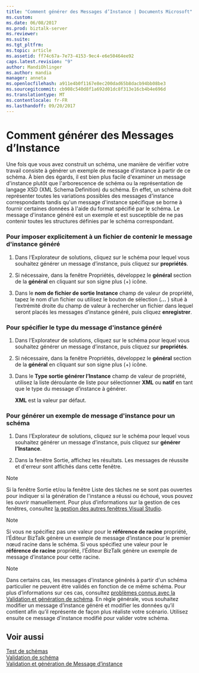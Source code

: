 ```yaml
---
title: "Comment générer des Messages d’Instance | Documents Microsoft"
ms.custom: 
ms.date: 06/08/2017
ms.prod: biztalk-server
ms.reviewer: 
ms.suite: 
ms.tgt_pltfrm: 
ms.topic: article
ms.assetid: ff74c67a-7e73-4153-9ec4-e6e50464ee92
caps.latest.revision: "9"
author: MandiOhlinger
ms.author: mandia
manager: anneta
ms.openlocfilehash: a911e4b0f1167e8ec200dad65b8dacb94bb08be3
ms.sourcegitcommit: cb908c540d8f1a692d01dc8f313e16cb4b4e696d
ms.translationtype: MT
ms.contentlocale: fr-FR
ms.lasthandoff: 09/20/2017
---
```

# <a name="how-to-generate-instance-messages"></a>Comment générer des Messages d’Instance
Une fois que vous avez construit un schéma, une manière de vérifier votre travail consiste à générer un exemple de message d'instance à partir de ce schéma. À bien des égards, il est bien plus facile d'examiner un message d'instance plutôt que l'arborescence de schéma ou la représentation de langage XSD (XML Schema Definition) du schéma. En effet, un schéma doit représenter toutes les variations possibles des messages d'instance correspondants tandis qu'un message d'instance spécifique se borne à fournir certaines données à l'aide du format spécifié par le schéma. Le message d'instance généré est un exemple et est susceptible de ne pas contenir toutes les structures définies par le schéma correspondant.  
  
### <a name="to-explicitly-specify-a-file-to-contain-the-generated-instance-message"></a>Pour imposer explicitement à un fichier de contenir le message d'instance généré  
  
1.  Dans l’Explorateur de solutions, cliquez sur le schéma pour lequel vous souhaitez générer un message d’instance, puis cliquez sur **propriétés**.  
  
2.  Si nécessaire, dans la fenêtre Propriétés, développez le **général** section de la **général** en cliquant sur son signe plus (+) icône.  
  
3.  Dans le **nom de fichier de sortie Instance** champ de valeur de propriété, tapez le nom d’un fichier ou utilisez le bouton de sélection (**...** ) situé à l’extrémité droite du champ de valeur à rechercher un fichier dans lequel seront placés les messages d’instance généré, puis cliquez **enregistrer**.  
  
### <a name="to-specify-the-type-of-the-generated-instance-message"></a>Pour spécifier le type du message d'instance généré  
  
1.  Dans l’Explorateur de solutions, cliquez sur le schéma pour lequel vous souhaitez générer un message d’instance, puis cliquez sur **propriétés**.  
  
2.  Si nécessaire, dans la fenêtre Propriétés, développez le **général** section de la **général** en cliquant sur son signe plus (+) icône.  
  
3.  Dans le **Type sortie générer l’Instance** champ de valeur de propriété, utilisez la liste déroulante de liste pour sélectionner **XML** ou **natif** en tant que le type du message d’instance à générer.  
  
     **XML** est la valeur par défaut.  
  
### <a name="to-generate-a-sample-instance-message-for-a-schema"></a>Pour générer un exemple de message d'instance pour un schéma  
  
1.  Dans l’Explorateur de solutions, cliquez sur le schéma pour lequel vous souhaitez générer un message d’instance, puis cliquez sur **générer l’Instance**.  
  
2.  Dans la fenêtre Sortie, affichez les résultats. Les messages de réussite et d'erreur sont affichés dans cette fenêtre.  
  
> [!NOTE]
>  Si la fenêtre Sortie et/ou la fenêtre Liste des tâches ne se sont pas ouvertes pour indiquer si la génération de l'instance a réussi ou échoué, vous pouvez les ouvrir manuellement. Pour plus d’informations sur la gestion de ces fenêtres, consultez [la gestion des autres fenêtres Visual Studio](../core/how-to-manage-other-visual-studio-windows.md).  
  
> [!NOTE]
>  Si vous ne spécifiez pas une valeur pour le **référence de racine** propriété, l’Éditeur BizTalk génère un exemple de message d’instance pour le premier nœud racine dans le schéma. Si vous spécifiez une valeur pour le **référence de racine** propriété, l’Éditeur BizTalk génère un exemple de message d’instance pour cette racine.  
  
> [!NOTE]
>  Dans certains cas, les messages d'instance générés à partir d'un schéma particulier ne peuvent être validés en fonction de ce même schéma. Pour plus d’informations sur ces cas, consultez [problèmes connus avec la Validation et génération de schéma](../core/known-issues-with-schema-generation-and-validation.md). En règle générale, vous souhaitez modifier un message d’instance généré et modifier les données qu’il contient afin qu’il représente de façon plus réaliste votre scénario. Utilisez ensuite ce message d'instance modifié pour valider votre schéma.  
  
## <a name="see-also"></a>Voir aussi  
 [Test de schémas](../core/testing-schemas.md)   
 [Validation de schéma](../core/schema-validation1.md)   
 [Validation et génération de Message d’instance](../core/instance-message-generation-and-validation.md)